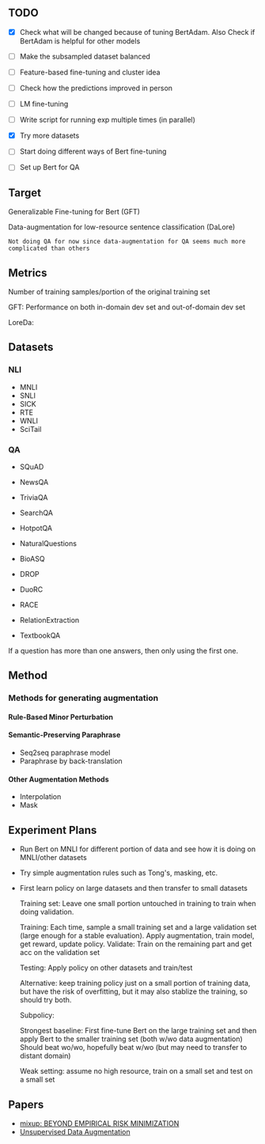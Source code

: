 ## TODO
<!--- - [x] MNLI different data size
- [x] Debug and finish coding general framework for sentence classification (multi-domain/single domain)
- [x] Add most basic data augmentation and check the results
- [x] Make every result a json file 
-->
- [x] Check what will be changed because of tuning BertAdam. Also Check if BertAdam is helpful for other models
- [ ] Make the subsampled dataset balanced
- [ ] Feature-based fine-tuning and cluster idea
- [ ] Check how the predictions improved in person
- [ ] LM fine-tuning
- [ ] Write script for running exp multiple times (in parallel)
- [x] Try more datasets
- [ ] Start doing different ways of Bert fine-tuning
- [ ] Set up Bert for QA



## Target
Generalizable Fine-tuning for Bert  (GFT)


Data-augmentation for low-resource sentence classification (DaLore)
    
    Not doing QA for now since data-augmentation for QA seems much more complicated than others

## Metrics
Number of training samples/portion of the original training set

GFT: Performance on both in-domain dev set and out-of-domain dev set

LoreDa: 


## Datasets
### NLI

* MNLI
* SNLI
* SICK
* RTE
* WNLI
* SciTail

### QA
* SQuAD
* NewsQA
* TriviaQA
* SearchQA
* HotpotQA
* NaturalQuestions

* BioASQ
* DROP
* DuoRC
* RACE
* RelationExtraction
* TextbookQA

If a question has more than one answers, then only using the first one.

## Method
### Methods for generating augmentation
#### Rule-Based Minor Perturbation

#### Semantic-Preserving Paraphrase
* Seq2seq paraphrase model
* Paraphrase by back-translation

#### Other Augmentation Methods
* Interpolation
* Mask




## Experiment Plans
* Run Bert on MNLI for different portion of data and see how it is doing on MNLI/other datasets
* Try simple augmentation rules such as Tong's, masking, etc.
* First learn policy on large datasets and then transfer to small datasets

    Training set: Leave one small portion untouched in training to train when doing validation. 
    
    
    Training: Each time, sample a small training set and a large validation set (large enough for a stable evaluation). Apply augmentation, train model, get reward, update policy.
    Validate: Train on the remaining part and get acc on the validation set
    
    Testing: Apply policy on other datasets and train/test 
    
    Alternative: keep training policy just on a small portion of training data, but have the risk of overfitting, but it may also stablize the training, so should try both.
    
    Subpolicy: 
    
    Strongest baseline: First fine-tune Bert on the large training set and then apply Bert to the smaller training set (both w/wo data augmentation) Should beat wo/wo, hopefully beat w/wo (but may need to transfer to distant domain)
    
    
    Weak setting: assume no high resource, train on a small set and test on a small set
    
    



## Papers
* [mixup: BEYOND EMPIRICAL RISK MINIMIZATION](https://arxiv.org/pdf/1710.09412.pdf)
* [Unsupervised Data Augmentation](https://arxiv.org/pdf/1904.12848.pdf)